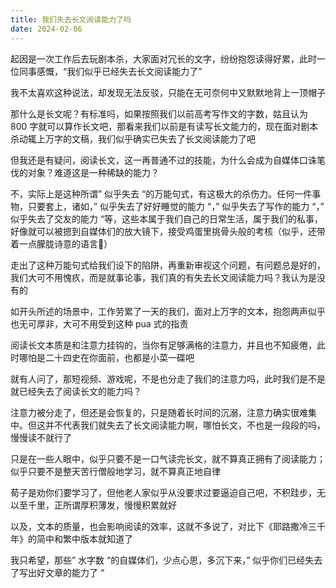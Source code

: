```yaml
---
title: 我们失去长文阅读能力了吗
date: 2024-02-06
---
```


起因是一次工作后去玩剧本杀，大家面对冗长的文字，纷纷抱怨读得好累，此时一位同事感慨，“我们似乎已经失去长文阅读能力了”

我不太喜欢这种说法，却发现无法反驳，只能在无可奈何中又默默地背上一顶帽子

那什么是长文呢？有标准吗，如果按照我们以前高考写作文的字数，姑且认为 800 字就可以算作长文吧，那看来我们以前是有读写长文能力的，现在面对剧本杀动辄上万字的文稿，我们似乎确实已失去了长文阅读能力了吧

但我还是有疑问，阅读长文，这一再普通不过的技能，为什么会成为自媒体口诛笔伐的对象？难道这是一种稀缺的能力？

不，实际上是这种所谓” 似乎失去 “的万能句式，有这极大的杀伤力。任何一件事物，只要套上，诸如，” 似乎失去了好好睡觉的能力 “，” 似乎失去了写作的能力 “，” 似乎失去了交友的能力 “等，这些本属于我们自己的日常生活，属于我们的私事，好像就可以被摁到自媒体们的放大镜下，接受鸡蛋里挑骨头般的考核（似乎，还带着一点朦胧诗意的语言🐶）

走出了这种万能句式给我们设下的陷阱，再重新审视这个问题，有问题总是好的，我们大可不用愧疚，而是就事论事，我们真的有失去长文阅读能力吗？我认为是没有的

如开头所述的场景中，工作劳累了一天的我们，面对上万字的文本，抱怨两声似乎也无可厚非，大可不用受到这种 pua 式的指责

阅读长文本质是和注意力挂钩的，当你有足够满格的注意力，并且也不知疲倦，此时哪怕是二十四史在你面前，也都是小菜一碟吧

就有人问了，那短视频、游戏呢，不是也分走了我们的注意力吗，此时我们是不是就已经失去了阅读长文的能力吗？

注意力被分走了，但还是会恢复的，只是随着长时间的沉溺，注意力确实很难集中。但这并不代表我们就失去了长文阅读能力啊，哪怕长文，不也是一段段的吗，慢慢读不就行了

只是在一些人眼中，似乎只要不是一口气读完长文，就不算真正拥有了阅读能力；似乎只要不是整天苦行僧般地学习，就不算真正地自律

荀子是劝你们要学习了，但他老人家似乎从没要求过要逼迫自己吧，不积跬步，无以至千里，正所谓厚积薄发，慢慢积累就好

以及，文本的质量，也会影响阅读的效率，这就不多说了，对比下《耶路撒冷三千年》的简中和繁中版本就知道了

我只希望，那些” 水字数 “的自媒体们，少点心思，多沉下来，” 似乎你们已经失去了写出好文章的能力了 “